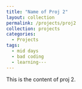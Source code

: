 ```yaml
---
title: "Name of Proj 2"
layout: collection
permalink: /projects/proj2
collection: projects
categories:
  - Projects
tags:
  - mid days
  - bad coding
  - learning---
---
```


This is the content of proj 2.